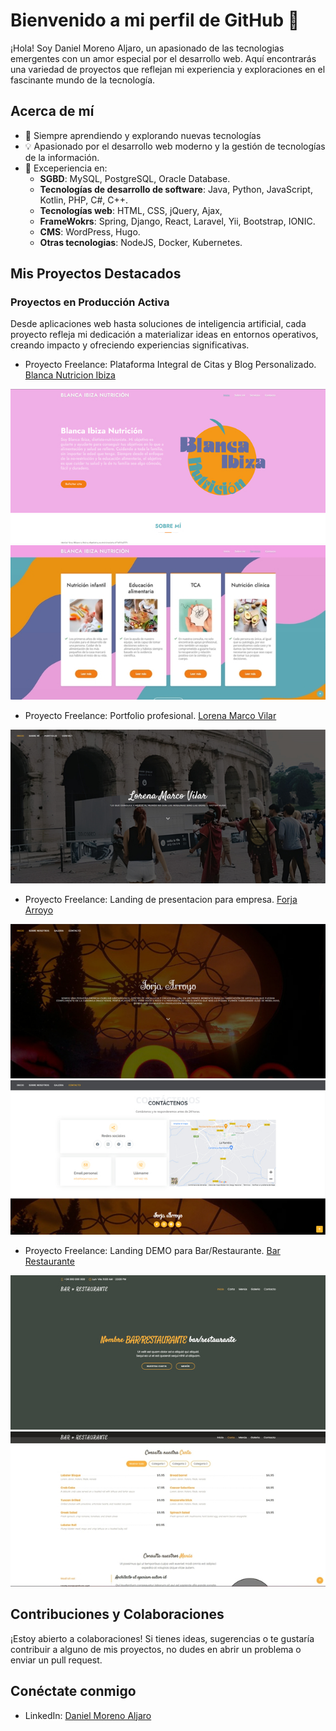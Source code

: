 
# Bienvenido a mi perfil de GitHub 👋

¡Hola! Soy Daniel Moreno Aljaro, un apasionado de las tecnologias emergentes con un amor especial por el desarrollo web. Aquí encontrarás una variedad de proyectos que reflejan mi experiencia y exploraciones en el fascinante mundo de la tecnología.

## Acerca de mí
<!-- 
- 🚀 Actualmente trabajando en [Tu Empresa o Proyecto Actual] -->
- 🌱 Siempre aprendiendo y explorando nuevas tecnologías
- 💡 Apasionado por el desarrollo web moderno y  la gestión de tecnologías de la información.
- 🚀 Exceperiencia en:
    - **SGBD**: MySQL, PostgreSQL, Oracle Database.
    - **Tecnologías de desarrollo de software**: Java, Python, JavaScript, Kotlin, PHP, C#, C++.
    - **Tecnologías web**: HTML, CSS, jQuery, Ajax, 
    - **FrameWokrs**: Spring, Django, React, Laravel, Yii, Bootstrap, IONIC.
    - **CMS**: WordPress, Hugo.
    - **Otras tecnologias**: NodeJS, Docker, Kubernetes.

## Mis Proyectos Destacados

### Proyectos en Producción Activa
Desde aplicaciones web hasta soluciones de inteligencia artificial, cada proyecto refleja mi dedicación a materializar ideas en entornos operativos, creando impacto y ofreciendo experiencias significativas.

- Proyecto Freelance: Plataforma Integral de Citas y Blog Personalizado. [Blanca Nutricion Ibiza](https://blancaibizanutricion.com/) 

![Blanca Nutricion Ibiza](/assets/img/banner_bin.jpg) ![Blanca Nutricion Ibiza](/assets/img/banner_bin2.jpg)

- Proyecto Freelance: Portfolio profesional. [Lorena Marco Vilar](https://danielm0reno.github.io/WebTheme-Portfolio_LorenaMarcoVilar/)

![Lorena Marco Vilar](/assets/img/Portfolio_banner_LMV.jpg)

- Proyecto Freelance: Landing de presentacion para empresa. [Forja Arroyo](https://forjaarroyo.es/)

![Forja Arroyo](/assets/img/banner_forja1.jpg) ![Forja Arroyo](/assets/img/banner_forja2.jpg)

- Proyecto Freelance: Landing DEMO para Bar/Restaurante. [Bar Restaurante](https://danielm0reno.github.io/WebTheme-Restaurant)

![Bar Restaurante](/assets/img/Banner_restaurant.jpg) ![Bar Restaurante](/assets/img/Banner_restaurant2.jpg)

## Contribuciones y Colaboraciones

¡Estoy abierto a colaboraciones! Si tienes ideas, sugerencias o te gustaría contribuir a alguno de mis proyectos, no dudes en abrir un problema o enviar un pull request.

## Conéctate conmigo

- LinkedIn: [Daniel Moreno Aljaro](https://www.linkedin.com/in/daniel-moreno-aljaro-294aa2282/)
